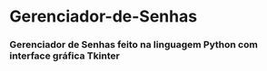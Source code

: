 # Gerenciador-de-Senhas
### Gerenciador de Senhas feito na linguagem Python com interface gráfica Tkinter
